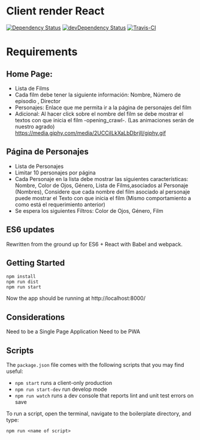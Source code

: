 # Client render React

[![Dependency Status](https://david-dm.org/cloverfield-tools/universal-react-boilerplate.svg)](https://david-dm.org/cloverfield-tools/universal-react-boilerplate)
[![devDependency Status](https://david-dm.org/cloverfield-tools/universal-react-boilerplate/dev-status.svg)](https://david-dm.org/cloverfield-tools/universal-react-boilerplate#info=devDependencies)
[![Travis-CI](https://travis-ci.org/cloverfield-tools/universal-react-boilerplate.svg?branch=master)](https://travis-ci.org/cloverfield-tools/universal-react-boilerplate)

# Requirements 

## Home Page:
*  Lista de Films
*  Cada film debe tener la siguiente información: Nombre,  Número de episodio , Director
*  Personajes: Enlace que me permita ir a la página de personajes del film
*  Adicional: Al hacer click sobre el nombre del film se debe mostrar el textos con que inicia el film -opening_crawl-. (Las animaciones serán de nuestro agrado) https://media.giphy.com/media/2UCCiILkXaLbDbrjll/giphy.gif
 
## Página de Personajes
* Lista de Personajes
* Limitar 10 personajes por página
* Cada Personaje en la lista debe mostrar las siguientes características: Nombre, Color de Ojos, Género, Lista de Films,asociados al Personaje (Nombres), Considere que cada nombre del film asociado al personaje puede mostrar el Texto con que inicia el film (Mismo comportamiento a como está el requerimiento anterior)
* Se espera los siguientes Filtros: Color de Ojos, Género, Film

## ES6 updates

Rewritten from the ground up for ES6 + React with Babel and webpack.

## Getting Started

```
npm install
npm run dist
npm run start
```

Now the app should be running at http://localhost:8000/

## Considerations
Need to be a Single Page Application
Need to be PWA


## Scripts

The `package.json` file comes with the following scripts that you may find useful:

* `npm start` runs a client-only production
* `npm run start-dev` run develop mode
* `npm run watch` runs a dev console that reports lint and unit test errors on save

To run a script, open the terminal, navigate to the boilerplate directory, and type:

```
npm run <name of script>
```